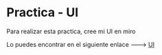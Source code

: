 # Practica  - UI

Para realizar esta practica, cree mi UI en miro 

Lo puedes encontrar en el siguiente enlace --->  [UI](https://miro.com/app/board/uXjVOJ_LoYY=/?invite_link_id=367426982224)  

